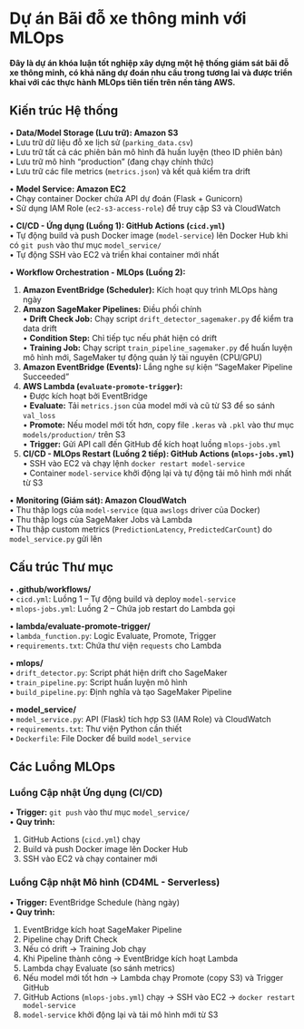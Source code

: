 # Dự án Bãi đỗ xe thông minh với MLOps

**Đây là dự án khóa luận tốt nghiệp xây dựng một hệ thống giám sát bãi đỗ xe thông minh, có khả năng dự đoán nhu cầu trong tương lai và được triển khai với các thực hành MLOps tiên tiến trên nền tảng AWS.**

## Kiến trúc Hệ thống

• **Data/Model Storage (Lưu trữ): Amazon S3**  
   • Lưu trữ dữ liệu đỗ xe lịch sử (`parking_data.csv`)  
   • Lưu trữ tất cả các phiên bản mô hình đã huấn luyện (theo ID phiên bản)  
   • Lưu trữ mô hình “production” (đang chạy chính thức)  
   • Lưu trữ các file metrics (`metrics.json`) và kết quả kiểm tra drift  

• **Model Service: Amazon EC2**  
   • Chạy container Docker chứa API dự đoán (Flask + Gunicorn)  
   • Sử dụng IAM Role (`ec2-s3-access-role`) để truy cập S3 và CloudWatch  

• **CI/CD - Ứng dụng (Luồng 1): GitHub Actions (`cicd.yml`)**  
   • Tự động build và push Docker image (`model-service`) lên Docker Hub khi có `git push` vào thư mục `model_service/`  
   • Tự động SSH vào EC2 và triển khai container mới nhất  

• **Workflow Orchestration - MLOps (Luồng 2):**  
   1. **Amazon EventBridge (Scheduler):** Kích hoạt quy trình MLOps hàng ngày
   2. **Amazon SageMaker Pipelines:** Điều phối chính  
      • **Drift Check Job:** Chạy script `drift_detector_sagemaker.py` để kiểm tra data drift  
      • **Condition Step:** Chỉ tiếp tục nếu phát hiện có drift  
      • **Training Job:** Chạy script `train_pipeline_sagemaker.py` để huấn luyện mô hình mới, SageMaker tự động quản lý tài nguyên (CPU/GPU)  
   3. **Amazon EventBridge (Events):** Lắng nghe sự kiện “SageMaker Pipeline Succeeded”  
   4. **AWS Lambda (`evaluate-promote-trigger`):**  
      • Được kích hoạt bởi EventBridge  
      • **Evaluate:** Tải `metrics.json` của model mới và cũ từ S3 để so sánh `val_loss`  
      • **Promote:** Nếu model mới tốt hơn, copy file `.keras` và `.pkl` vào thư mục `models/production/` trên S3  
      • **Trigger:** Gửi API call đến GitHub để kích hoạt luồng `mlops-jobs.yml`  
   5. **CI/CD - MLOps Restart (Luồng 2 tiếp): GitHub Actions (`mlops-jobs.yml`)**  
      • SSH vào EC2 và chạy lệnh `docker restart model-service`  
      • Container `model-service` khởi động lại và tự động tải mô hình mới nhất từ S3  

• **Monitoring (Giám sát): Amazon CloudWatch**  
   • Thu thập logs của `model-service` (qua `awslogs` driver của Docker)  
   • Thu thập logs của SageMaker Jobs và Lambda  
   • Thu thập custom metrics (`PredictionLatency`, `PredictedCarCount`) do `model_service.py` gửi lên  

## Cấu trúc Thư mục

• **.github/workflows/**  
   • `cicd.yml`: Luồng 1 – Tự động build và deploy `model-service`  
   • `mlops-jobs.yml`: Luồng 2 – Chứa job restart do Lambda gọi  

• **lambda/evaluate-promote-trigger/**  
   • `lambda_function.py`: Logic Evaluate, Promote, Trigger  
   • `requirements.txt`: Chứa thư viện `requests` cho Lambda  

• **mlops/**  
   • `drift_detector.py`: Script phát hiện drift cho SageMaker  
   • `train_pipeline.py`: Script huấn luyện mô hình  
   • `build_pipeline.py`: Định nghĩa và tạo SageMaker Pipeline  

• **model_service/**  
   • `model_service.py`: API (Flask) tích hợp S3 (IAM Role) và CloudWatch  
   • `requirements.txt`: Thư viện Python cần thiết  
   • `Dockerfile`: File Docker để build `model_service`  

## Các Luồng MLOps

### Luồng Cập nhật Ứng dụng (CI/CD)

• **Trigger:** `git push` vào thư mục `model_service/`  
• **Quy trình:**  
   1. GitHub Actions (`cicd.yml`) chạy  
   2. Build và push Docker image lên Docker Hub  
   3. SSH vào EC2 và chạy container mới  

### Luồng Cập nhật Mô hình (CD4ML - Serverless)

• **Trigger:** EventBridge Schedule (hàng ngày)  
• **Quy trình:**  
   1. EventBridge kích hoạt SageMaker Pipeline  
   2. Pipeline chạy Drift Check  
   3. Nếu có drift → Training Job chạy  
   4. Khi Pipeline thành công → EventBridge kích hoạt Lambda  
   5. Lambda chạy Evaluate (so sánh metrics)  
   6. Nếu model mới tốt hơn → Lambda chạy Promote (copy S3) và Trigger GitHub  
   7. GitHub Actions (`mlops-jobs.yml`) chạy → SSH vào EC2 → `docker restart model-service`  
   8. `model-service` khởi động lại và tải mô hình mới từ S3  

